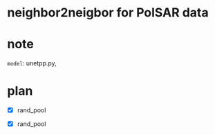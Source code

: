 # neighbor2neigbor for PolSAR data

# note
`model`: unetpp.py, 

# plan
- [x] rand_pool
- [x] rand_pool

